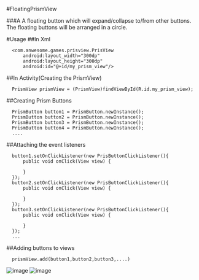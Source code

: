 #FloatingPrismView

###A A floating button which will expand/collapse to/from other buttons. The floating buttons will be arranged in a circle.

#Usage
##In Xml
```
  <com.anwesome.games.prisview.PrisView
      android:layout_width="300dp"
      android:layout_height="300dp"
      android:id="@+id/my_prism_view"/>

```
##In Activity(Creating the PrismView)
```
  PrismView prismView = (PrismView)findViewById(R.id.my_prism_view);
```
##Creating Prism Buttons
```
  PrismButton button1 = PrismButton.newInstance();
  PrismButton button2 = PrismButton.newInstance();
  PrismButton button3 = PrismButton.newInstance();
  PrismButton button4 = PrismButton.newInstance();
  ....
```
##Attaching the event listeners
```
  button1.setOnClickListener(new PrisButtonClickListener(){
      public void onClick(View view) {

      }
  });
  button2.setOnClickListener(new PrisButtonClickListener(){
      public void onClick(View view) {

      }
  });
  button3.setOnClickListener(new PrisButtonClickListener(){
      public void onClick(View view) {

      }
  });
  ...
```
##Adding buttons to views
```
  prismView.add(button1,button2,button3,....)
```

![image](https://github.com/Anwesh43/FloatingPrismView/tree/master/screenshots/prismview.gif " PrismView")
![image](https://github.com/Anwesh43/FloatingPrismView/tree/master/screenshots/prismviewwith8.gif "PrismView with 8 buttons")
